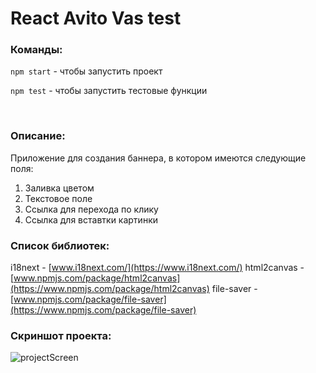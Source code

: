 # React Avito Vas test 

### Команды:

`npm start` - чтобы запустить проект

`npm test` - чтобы запустить тестовые функции

<br/>

### Описание: 

Приложение для создания баннера, в котором имеются следующие поля:
1. Заливка цветом
2. Текстовое поле
3. Ссылка для перехода по клику
4. Ссылка для вставтки картинки

### Список библиотек: 

i18next - [www.i18next.com/](https://www.i18next.com/)
html2canvas - [www.npmjs.com/package/html2canvas](https://www.npmjs.com/package/html2canvas)
file-saver - [www.npmjs.com/package/file-saver](https://www.npmjs.com/package/file-saver)

### Скриншот проекта:

![projectScreen](https://sun9-73.userapi.com/impf/Rv7daB7_rsOHMDfv6jGnGIso7PyyZ5JXX4tXXw/0_U3ZS8od-o.jpg?size=749x519&quality=96&proxy=1&sign=9bdd8c76a1b702f8d2e70cc035091a8a)
